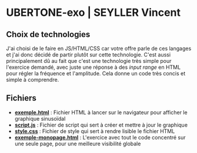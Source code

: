 # UBERTONE-exo | SEYLLER Vincent
## Choix de technologies
J'ai choisi de le faire en JS/HTML/CSS car votre offre parle de ces langages et j'ai donc décidé de partir plutôt sur cette technologie.
C'est aussi principalement dû au fait que c'est une technologie très simple pour l'exercice demandé, avec juste une réponse à des *input range* en HTML pour régler la fréquence et l'amplitude. Cela donne un code très concis et simple à comprendre.
## Fichiers
- [**exemple.html**](https://github.com/VinSey1/UBERTONE-exo/blob/master/exemple.html) : Fichier HTML à lancer sur le navigateur pour afficher le graphique sinusoïdal
- [**script.js**](https://github.com/VinSey1/UBERTONE-exo/blob/master/script.js) : Fichier de script qui sert à créer et mettre à jour le graphique
- [**style.css**](https://github.com/VinSey1/UBERTONE-exo/blob/master/style.css) : Fichier de style qui sert à rendre lisible le fichier HTML
- [**exemple-monopage.html**](https://github.com/VinSey1/UBERTONE-exo/blob/master/exemple-monopage.html) : L'exercice avec tout le code concentré sur une seule page, pour une meilleure visibilité globale
